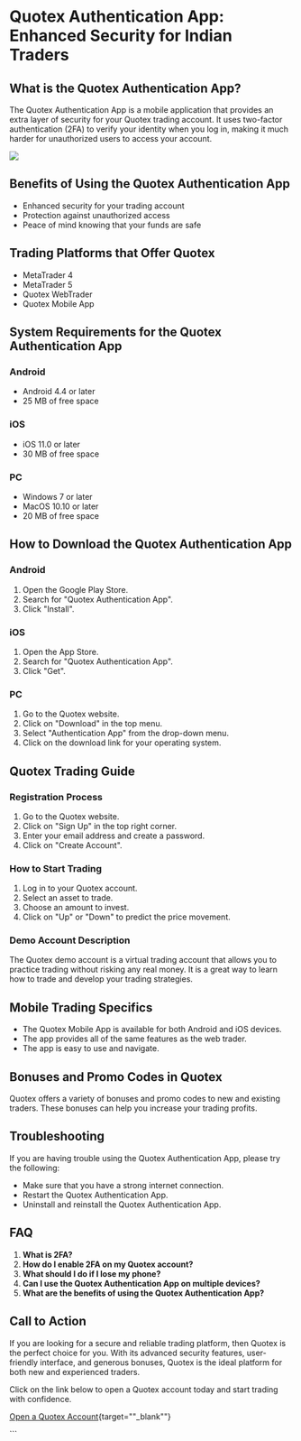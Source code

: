 # Quotex Authentication App: Enhanced Security for Indian Traders

## What is the Quotex Authentication App?

The Quotex Authentication App is a mobile application that provides an
extra layer of security for your Quotex trading account. It uses
two-factor authentication (2FA) to verify your identity when you log in,
making it much harder for unauthorized users to access your account.

[![](https://static.quotex.io/files/1_en/300_250.jpg)](https://traff.sbs/brokerqxsignupf)

## Benefits of Using the Quotex Authentication App

-   Enhanced security for your trading account
-   Protection against unauthorized access
-   Peace of mind knowing that your funds are safe

## Trading Platforms that Offer Quotex

-   MetaTrader 4
-   MetaTrader 5
-   Quotex WebTrader
-   Quotex Mobile App

## System Requirements for the Quotex Authentication App

### Android

-   Android 4.4 or later
-   25 MB of free space

### iOS

-   iOS 11.0 or later
-   30 MB of free space

### PC

-   Windows 7 or later
-   MacOS 10.10 or later
-   20 MB of free space

## How to Download the Quotex Authentication App

### Android

1.  Open the Google Play Store.
2.  Search for "Quotex Authentication App".
3.  Click "Install".

### iOS

1.  Open the App Store.
2.  Search for "Quotex Authentication App".
3.  Click "Get".

### PC

1.  Go to the Quotex website.
2.  Click on "Download" in the top menu.
3.  Select "Authentication App" from the drop-down menu.
4.  Click on the download link for your operating system.

## Quotex Trading Guide

### Registration Process

1.  Go to the Quotex website.
2.  Click on "Sign Up" in the top right corner.
3.  Enter your email address and create a password.
4.  Click on "Create Account".

### How to Start Trading

1.  Log in to your Quotex account.
2.  Select an asset to trade.
3.  Choose an amount to invest.
4.  Click on "Up" or "Down" to predict the price movement.

### Demo Account Description

The Quotex demo account is a virtual trading account that allows you to
practice trading without risking any real money. It is a great way to
learn how to trade and develop your trading strategies.

## Mobile Trading Specifics

-   The Quotex Mobile App is available for both Android and iOS devices.
-   The app provides all of the same features as the web trader.
-   The app is easy to use and navigate.

## Bonuses and Promo Codes in Quotex

Quotex offers a variety of bonuses and promo codes to new and existing
traders. These bonuses can help you increase your trading profits.

## Troubleshooting

If you are having trouble using the Quotex Authentication App, please
try the following:

-   Make sure that you have a strong internet connection.
-   Restart the Quotex Authentication App.
-   Uninstall and reinstall the Quotex Authentication App.

## FAQ

1.  **What is 2FA?**
2.  **How do I enable 2FA on my Quotex account?**
3.  **What should I do if I lose my phone?**
4.  **Can I use the Quotex Authentication App on multiple devices?**
5.  **What are the benefits of using the Quotex Authentication App?**

## Call to Action

If you are looking for a secure and reliable trading platform, then
Quotex is the perfect choice for you. With its advanced security
features, user-friendly interface, and generous bonuses, Quotex is the
ideal platform for both new and experienced traders.

Click on the link below to open a Quotex account today and start trading
with confidence.

[Open a Quotex
Account](\%22https://traff.sbs/quotexonelink\%22){target=""_blank""}

\`\`\`

